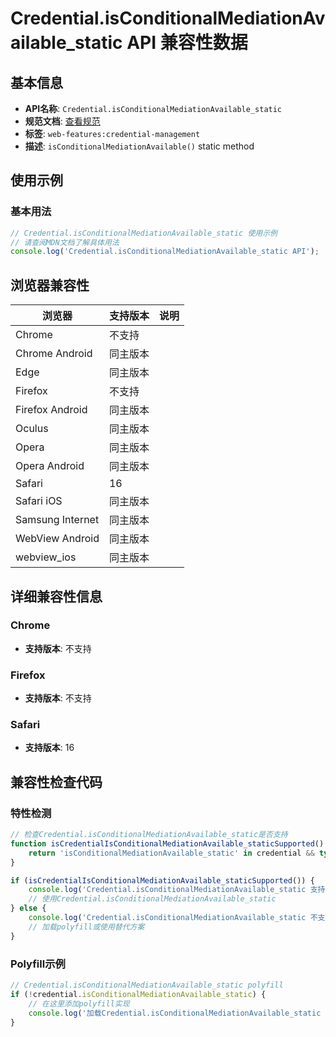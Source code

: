 # Credential.isConditionalMediationAvailable_static API 兼容性数据

## 基本信息

- **API名称**: `Credential.isConditionalMediationAvailable_static`
- **规范文档**: [查看规范](https://w3c.github.io/webappsec-credential-management/#dom-credential-isconditionalmediationavailable)
- **标签**: `web-features:credential-management`
- **描述**: `isConditionalMediationAvailable()` static method

## 使用示例

### 基本用法

```javascript
// Credential.isConditionalMediationAvailable_static 使用示例
// 请查阅MDN文档了解具体用法
console.log('Credential.isConditionalMediationAvailable_static API');
```

## 浏览器兼容性

| 浏览器 | 支持版本 | 说明 |
|--------|----------|------|
| Chrome | 不支持 |  |
| Chrome Android | 同主版本 |  |
| Edge | 同主版本 |  |
| Firefox | 不支持 |  |
| Firefox Android | 同主版本 |  |
| Oculus | 同主版本 |  |
| Opera | 同主版本 |  |
| Opera Android | 同主版本 |  |
| Safari | 16 |  |
| Safari iOS | 同主版本 |  |
| Samsung Internet | 同主版本 |  |
| WebView Android | 同主版本 |  |
| webview_ios | 同主版本 |  |

## 详细兼容性信息

### Chrome

- **支持版本**: 不支持

### Firefox

- **支持版本**: 不支持

### Safari

- **支持版本**: 16

## 兼容性检查代码

### 特性检测

```javascript
// 检查Credential.isConditionalMediationAvailable_static是否支持
function isCredentialIsConditionalMediationAvailable_staticSupported() {
    return 'isConditionalMediationAvailable_static' in credential && typeof credential.isConditionalMediationAvailable_static === 'function';
}

if (isCredentialIsConditionalMediationAvailable_staticSupported()) {
    console.log('Credential.isConditionalMediationAvailable_static 支持');
    // 使用Credential.isConditionalMediationAvailable_static
} else {
    console.log('Credential.isConditionalMediationAvailable_static 不支持，需要polyfill');
    // 加载polyfill或使用替代方案
}
```

### Polyfill示例

```javascript
// Credential.isConditionalMediationAvailable_static polyfill
if (!credential.isConditionalMediationAvailable_static) {
    // 在这里添加polyfill实现
    console.log('加载Credential.isConditionalMediationAvailable_static polyfill');
}
```

